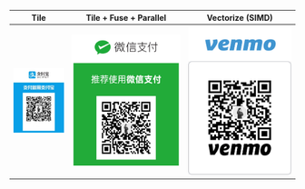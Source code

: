 
Tile             |   Tile + Fuse + Parallel | Vectorize (SIMD) 
:-------------------------:|:-------------------------: |:-------------------------:
![](./alipay.jpg?raw=true)  | ![](./wechat.png?raw=true) | ![](./venmo.png?raw=true) 
